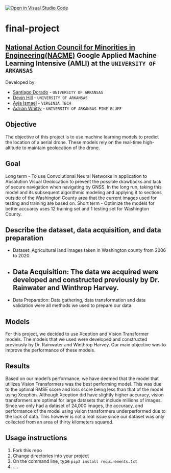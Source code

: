 [![Open in Visual Studio Code](https://classroom.github.com/assets/open-in-vscode-c66648af7eb3fe8bc4f294546bfd86ef473780cde1dea487d3c4ff354943c9ae.svg)](https://classroom.github.com/online_ide?assignment_repo_id=8127826&assignment_repo_type=AssignmentRepo)
<!--
Name of your teams' final project
-->
# final-project
## [National Action Council for Minorities in Engineering(NACME)](https://www.nacme.org) Google Applied Machine Learning Intensive (AMLI) at the `UNIVERSITY OF ARKANSAS`

<!--
List all of the members who developed the project and
link to each members respective GitHub profile
-->
Developed by: 
- [Santiago Dorado](https://github.com/dorasanti) - `UNIVERSITY OF ARKANSAS`
- [Devin Hill](https://github.com/Vuxify) - `UNIVERSITY OF ARKANSAS` 
- [Ayia Ismael](https://github.com/daholypandah) - `VIRGINIA TECH` 
- [Adrian Whitty](https://github.com/adrianwhitty2022) - `UNIVERSITY OF ARKANSAS-PINE BLUFF`

## Objective
The objective of this project is to use machine learning models to predict the location of a aerial drone. These models rely on the real-time high-altitude to maintain geolocation of the drone.
## Goal
Long term
    - To use Convolutional Neural Networks in application to Absolution Visual Geolocation to prevent the possible drawbacks and lack of secure navigation when navigating by GNSS. In the long run, taking this model and its subsequent algorithmic modeling and applying it to sections outside of the Washington County area that the current images used for testing and training are based on. 
Short term
    - Optimize the models for better accuarcy uses 12 training set and 1 testing set for Washington County.

## Describe the dataset, data acquisition, and data preparation
- Dataset:  Agricultural land images taken in Washington county from 2006 to 2020.

- Data Acquisition: The data we acquired were developed and constructed previously by Dr. Rainwater and Winthrop Harvey.
    -
- Data Preparation: Data gathering, data transformation and data validation were all methods we used to prepare our data.

## Models
 For this project, we decided to use Xception and Vision Transformer models. The models that we used were developed and constructed previously by Dr. Rainwater and Winthrop Harvey. Our main objective was to improve the performance of these models. 
 
## Results
Based on our model’s performance, we have deemed that the model that utilizes Vision Transformers was the best performing model. This was due to the optimal RMSE score and loss score being less than that of the model using Xception. Although Xception did have slightly higher accuracy, vision transformers are optimal for large datasets that include millions of images. Since we only had a dataset of 24,000 images, the accuracy, and performance of the model using vision transformers underperformed due to the lack of data. This however is not a real issue since our dataset was only collected from an area of thirty kilometers squared. 

## Usage instructions
<!--
Give details on how to install fork and install your project. You can get all of the python dependencies for your project by typing `pip3 freeze requirements.txt` on the system that runs your project. Add the generated `requirements.txt` to this repo.
-->
1. Fork this repo
2. Change directories into your project
3. On the command line, type `pip3 install requirements.txt`
4. ....
